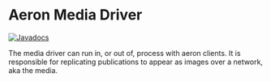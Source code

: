 Aeron Media Driver
===

[![Javadocs](http://www.javadoc.io/badge/io.aeron/aeron-all.svg)](http://www.javadoc.io/doc/io.aeron/aeron-all)

The media driver can run in, or out of, process with aeron clients. It is responsible for replicating publications
to appear as images over a network, aka the media.
